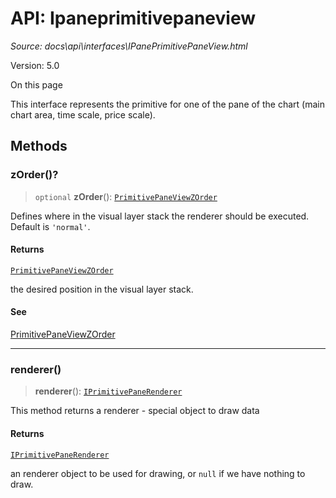 # API: Ipaneprimitivepaneview

*Source: docs\api\interfaces\IPanePrimitivePaneView.html*

Version: 5.0

On this page

This interface represents the primitive for one of the pane of the chart (main chart area, time scale, price scale).

## Methods[​](IPanePrimitivePaneView.html#methods "Direct link to Methods")

### zOrder()?[​](IPanePrimitivePaneView.html#zorder "Direct link to zOrder\(\)?")

> `optional` **zOrder**(): [`PrimitivePaneViewZOrder`](../type-aliases/PrimitivePaneViewZOrder.md)

Defines where in the visual layer stack the renderer should be executed. Default is `'normal'`.

#### Returns[​](IPanePrimitivePaneView.html#returns "Direct link to Returns")

[`PrimitivePaneViewZOrder`](../type-aliases/PrimitivePaneViewZOrder.md)

the desired position in the visual layer stack.

#### See[​](IPanePrimitivePaneView.html#see "Direct link to See")

[PrimitivePaneViewZOrder](../type-aliases/PrimitivePaneViewZOrder.md)

* * *

### renderer()[​](IPanePrimitivePaneView.html#renderer "Direct link to renderer\(\)")

> **renderer**(): [`IPrimitivePaneRenderer`](IPrimitivePaneRenderer.md)

This method returns a renderer - special object to draw data

#### Returns[​](IPanePrimitivePaneView.html#returns-1 "Direct link to Returns")

[`IPrimitivePaneRenderer`](IPrimitivePaneRenderer.md)

an renderer object to be used for drawing, or `null` if we have nothing to draw.
